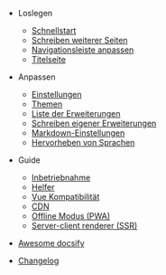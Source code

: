- Loslegen
  - [Schnellstart](de-de/quickstart.md)
  - [Schreiben weiterer Seiten](de-de/more-pages.md)
  - [Navigationsleiste anpassen](de-de/custom-navbar.md)
  - [Titelseite](de-de/cover.md)

- Anpassen
  - [Einstellungen](de-de/configuration.md)
  - [Themen](de-de/themes.md)
  - [Liste der Erweiterungen](de-de/plugins.md)
  - [Schreiben eigener Erweiterungen](de-de/write-a-plugin.md)
  - [Markdown-Einstellungen](de-de/markdown.md)
  - [Hervorheben von Sprachen](de-de/language-highlight.md)

- Guide
  - [Inbetriebnahme](de-de/deploy.md)
  - [Helfer](de-de/helpers.md)
  - [Vue Kompatibilität](de-de/vue.md)
  - [CDN](de-de/cdn.md)
  - [Offline Modus (PWA)](de-de/pwa.md)
  - [Server-client renderer (SSR)](de-de/ssr.md)

- [Awesome docsify](de-de/awesome.md)
- [Changelog](de-de/changelog.md)

